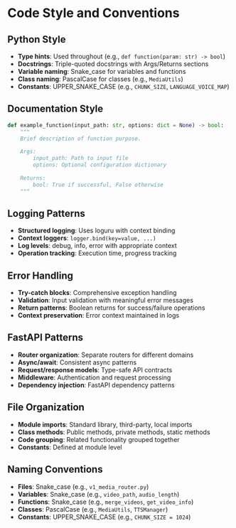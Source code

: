 # Code Style and Conventions

## Python Style
- **Type hints**: Used throughout (e.g., `def function(param: str) -> bool`)
- **Docstrings**: Triple-quoted docstrings with Args/Returns sections
- **Variable naming**: Snake_case for variables and functions
- **Class naming**: PascalCase for classes (e.g., `MediaUtils`)
- **Constants**: UPPER_SNAKE_CASE (e.g., `CHUNK_SIZE`, `LANGUAGE_VOICE_MAP`)

## Documentation Style
```python
def example_function(input_path: str, options: dict = None) -> bool:
    """
    Brief description of function purpose.
    
    Args:
        input_path: Path to input file
        options: Optional configuration dictionary
        
    Returns:
        bool: True if successful, False otherwise
    """
```

## Logging Patterns
- **Structured logging**: Uses loguru with context binding
- **Context loggers**: `logger.bind(key=value, ...)`
- **Log levels**: debug, info, error with appropriate context
- **Operation tracking**: Execution time, progress tracking

## Error Handling
- **Try-catch blocks**: Comprehensive exception handling
- **Validation**: Input validation with meaningful error messages
- **Return patterns**: Boolean returns for success/failure operations
- **Context preservation**: Error context maintained in logs

## FastAPI Patterns
- **Router organization**: Separate routers for different domains
- **Async/await**: Consistent async patterns
- **Request/response models**: Type-safe API contracts
- **Middleware**: Authentication and request processing
- **Dependency injection**: FastAPI dependency patterns

## File Organization
- **Module imports**: Standard library, third-party, local imports
- **Class methods**: Public methods, private methods, static methods
- **Code grouping**: Related functionality grouped together
- **Constants**: Defined at module level

## Naming Conventions
- **Files**: Snake_case (e.g., `v1_media_router.py`)
- **Variables**: Snake_case (e.g., `video_path`, `audio_length`)
- **Functions**: Snake_case (e.g., `merge_videos`, `get_video_info`)
- **Classes**: PascalCase (e.g., `MediaUtils`, `TTSManager`)
- **Constants**: UPPER_SNAKE_CASE (e.g., `CHUNK_SIZE = 1024`)